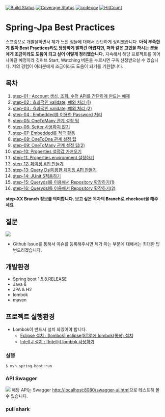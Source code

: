 [![Build Status](https://travis-ci.org/cheese10yun/spring-jpa-best-practices.svg?branch=master)](https://travis-ci.org/cheese10yun/spring-jpa-best-practices)
[![Coverage Status](https://coveralls.io/repos/github/cheese10yun/spring-jpa-best-practices/badge.svg?branch=master)](https://coveralls.io/github/cheese10yun/spring-jpa-best-practices?branch=master)
[![codecov](https://codecov.io/gh/cheese10yun/spring-jpa-best-practices/branch/master/graph/badge.svg)](https://codecov.io/gh/cheese10yun/spring-jpa-best-practices)
[![HitCount](http://hits.dwyl.io/cheese10yun/spring-jpa-best-practices.svg)](http://hits.dwyl.io/cheese10yun/spring-jpa-best-practices)

# Spring-Jpa Best Practices

스프링으로 개발을하면서 제가 느낀 점들에 대해서 간단하게 정리했습니다. **아직 부족한 게 많아 Best Practices라도 당당하게 말하긴 어렵지만, 저와 같은 고민을 하시는 분들에게 조금이라도 도움이 되고 싶어 이렇게 정리했습니다.** 지속해서 해당 프로젝트를 이어 나아갈 예정이라 깃허브 Start, Watching 버튼을 누르시면 구독 신청받으실 수 있습니다. 저의 경험이 여러분에게 조금이라도 도움이 되기를 기원합니다.


## 목차
1. [step-01 : Account 생성, 조회, 수정 API를 간단하게 만드는 예제](https://github.com/cheese10yun/spring-jpa/blob/master/doc/step-01.md)
2. [step-02 : 효과적인 validate, 예외 처리 (1)](https://github.com/cheese10yun/spring-jpa/blob/master/doc/step-02.md)
3. [step-03 : 효과적인 validate, 예외 처리 (2)](https://github.com/cheese10yun/spring-jpa-best-practices/blob/master/doc/step-03.md)
4. [step-04 : Embedded를 이용한 Password 처리](https://github.com/cheese10yun/spring-jpa-best-practices/blob/master/doc/step-04.md)
5. [step-05: OneToMany 관계 설정 팁](https://github.com/cheese10yun/spring-jpa-best-practices/blob/master/doc/step-05.md)
6. [step-06: Setter 사용하지 않기](https://github.com/cheese10yun/spring-jpa-best-practices/blob/master/doc/step-06.md)
7. [step-07: Embedded를 적극 활용](https://github.com/cheese10yun/spring-jpa-best-practices/blob/master/doc/step-07.md)
8. [step-08: OneToOne 관계 설정 팁](https://github.com/cheese10yun/spring-jpa-best-practices/blob/master/doc/step-08.md)
9. [step-09: OneToMany 관계 설정 팁(2)](https://github.com/cheese10yun/spring-jpa-best-practices/blob/master/doc/step-09.md)
10. [step-10: Properties 설정값 가져오기](https://github.com/cheese10yun/spring-jpa-best-practices/blob/master/doc/step-10.md)
11. [step-11: Properties environment 설정하기](https://github.com/cheese10yun/spring-jpa-best-practices/blob/master/doc/step-11.md)
12. [step-12: 페이징 API 만들기](https://github.com/cheese10yun/spring-jpa-best-practices/blob/master/doc/step-12.md)
13. [step-13: Query Dsl이용한 페이징 API 만들기](https://github.com/cheese10yun/spring-jpa-best-practices/blob/master/doc/step-13.md)
14. [step-14: JUnit 5적용하기](https://github.com/cheese10yun/spring-jpa-best-practices/blob/master/doc/step-14.md)
15. [step-15: Querydsl를 이용해서 Repository 확장하기(1)](https://github.com/cheese10yun/spring-jpa-best-practices/blob/master/doc/step-15.md)
16. [step-16: Querydsl를 이용해서 Repository 확장하기(2)](https://github.com/cheese10yun/spring-jpa-best-practices/blob/master/doc/step-16.md)

**step-XX Branch 정보를 의미합니다. 보고 싶은 목차의 Branch로 checkout을 해주세요**


## 질문
![](https://i.imgur.com/Y4t4oWM.png)

* Github Issue를 통해서 이슈를 등록해주시면 제가 아는 부분에 대해서는 최대한 답변드리겠습니다.

## 개발환경
* Spring boot 1.5.8.RELEASE
* Java 8
* JPA & H2
* lombok
* maven

## 프로젝트 실행환경

* Lombok이 반드시 설치 되있어야 합니다.
  - [Eclipse 설치 : [lombok] eclipse(STS)에 lombok(롬복) 설치](http://countryxide.tistory.com/16)
  - [Intell J 설치 : [Intellij] lombok 사용하기](http://blog.woniper.net/229)

### 실행
```
$ mvn spring-boot:run
```

### API Swagger
![](https://i.imgur.com/1cc1auF.png)
해당 API는 Swagger [http://localhost:8080/swagger-ui.html](http://localhost:8080/swagger-ui.html)으로 테스트해 볼 수 있습니다.

### pull shark